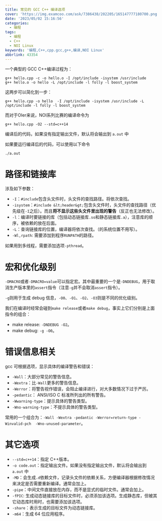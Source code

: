 ```yaml
---
title: 常见的 GCC C++ 编译选项
cover: 'https://img.examcoo.com/ask/7386438/202205/165147777180700.png'
date: '2023/05/02 15:16:56'
categories:
  - 编程
tags:
  - 编程
  - C++
  - NOI Linux
keywords: '编程,C++,cpp.gcc,g++,编译,NOI Linux'
abbrlink: 43354
---
```


一个典型的 GCC C++编译过程为：

```
g++ hello.cpp -c -o hello.o -I /opt/include -isystem /usr/include 
g++ hello.o -o hello -L /opt/include -l folly -l boost_system 
```

这两步可以简化到一步：

```
g++ hello.cpp -o hello  -I /opt/include -isystem /usr/include -L /opt/include -l folly -l boost_system 
```

而对于OIer来说，NOI系列比赛的编译命令为

```
g++ hello.cpp -O2 --std=c++14
```

编译后的代码，如果没有指定输出文件，默认将会输出到 `a.out` 中

如果要运行编译后的代码，可以使用以下命令

```
./a.out
```

# 路径和链接库

涉及如下参数：

*   `-I`：`#include`包含头文件时，头文件的查找路径。将依次查找。
*   `-isystem`：`#include &lt;header&gt;`包含头文件时，头文件的查找路径（优先级在`-I`之后）。而且**将不显示这些头文件里出现的警告**（反正也无法修改）。
*   `-l`：编译时要链接的库（包括动态链接库`.so`和静态链接库`.a`），注意库的顺序，被依赖的放在后面。
*   `-L`：查询链接库的位置，编译器将依次查找。（的系统位置不用写）。
*   `-Wl,rpath`: 需要添加到程序`RUNPATH`的路径。

如果用到多线程，需要添加选项`-pthread`。

# 宏和优化级别

`-DMACRO`或者`-DMACRO=value`可以指定宏。其中最重要的一个是`-DNDEBUG`，用于取消生产版本里的`assert`指令（注意`-g`并不会取消`assert`指令）。

`-g`则用于生成 debug 信息，`-O0`、`-O1`、`-O2`、`-O3`则是不同的优化级别。

我们在编译时经常会碰到`make release`或者`make debug`，事实上它们分别是上面指令的组合：

*   make release: `-DNDEBUG -O2`。
*   make debug: `-g -O0`。

# 错误信息相关

gcc 可根据选项，显示具体的编译警告和错误：

*   `-Wall`：大部分常见的警告信息。
*   `-Wextra`：比`-Wall`更多的警告信息。
*   `-Werror`：将警告视作错误，会阻止编译进行，对大多数情况下过于严厉。
*   `-pedantic`： ANSI/ISO C 标准所列出的所有警告。
*   `-Wwarning-type`：提示具体的警告类型。
*   `-Wno-warning-type`：不提示具体的警告类型。

常用的一个组合为：`-Wall -Wextra -pedantic -Werror=return-type -Winvalid-pch  -Wno-unused-parameter`。

# 其它选项

*   `--std=c++14`：指定 C++版本。
*   `-o code.out`：指定输出文件。如果没有指定输出文件，默认将会输出到 `a.out` 中
*   `-MD`：会生成`.d`依赖文件，记录头文件的依赖关系，方便编译器根据修改情况来决定是否需要重新编译。通常会加上。
*   `-pipe`：中间文件直接放在内存，而不是显式的临时文件。通常会加上。
*   `-fPIC`: 生成动态链接库的目标文件时，必须添加该选项。生成静态库，但被其它动态库时用时，也需要添加该选项。
*   `-share`：表示生成的目标文件为动态链接库。
*   `-m64`：生成 64 位应用程序。